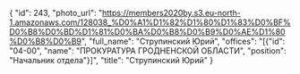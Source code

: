 {
    "id": 243,
    "photo_url": "https://members2020by.s3.eu-north-1.amazonaws.com/128038_%D0%A1%D1%82%D1%80%D1%83%D0%BF%D0%B8%D0%BD%D1%81%D0%BA%D0%B8%D0%B9%D0%AE%D1%80%D0%B8%D0%B9",
    "full_name": "Струпинский Юрий",
    "offices": "[{\"id\": \"04-00\", \"name\": \"ПРОКУРАТУРА ГРОДНЕНСКОЙ ОБЛАСТИ\", \"position\": \"Начальник отдела\"}]",
    "title": "Струпинский Юрий"
}